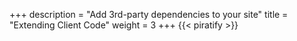 +++
description = "Add 3rd-party dependencies to your site"
title = "Extending Client Code"
weight = 3
+++
{{< piratify >}}